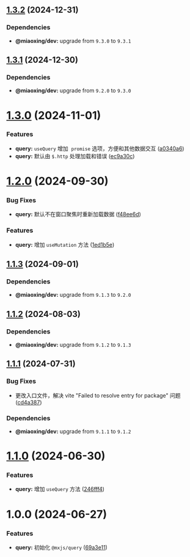 ## [1.3.2](https://github.com/miaoxing/mxjs-query/compare/v1.3.1...v1.3.2) (2024-12-31)





### Dependencies

* **@miaoxing/dev:** upgrade from `9.3.0` to `9.3.1`

## [1.3.1](https://github.com/miaoxing/mxjs-query/compare/v1.3.0...v1.3.1) (2024-12-30)





### Dependencies

* **@miaoxing/dev:** upgrade from `9.2.0` to `9.3.0`

# [1.3.0](https://github.com/miaoxing/mxjs-query/compare/v1.2.0...v1.3.0) (2024-11-01)


### Features

* **query:** `useQuery` 增加  `promise` 选项，方便和其他数据交互 ([a0340a6](https://github.com/miaoxing/mxjs-query/commit/a0340a68daaa0c0e48606fd6b766a16e72c664b1))
* **query:** 默认由 `$.http` 处理加载和错误 ([ec9a30c](https://github.com/miaoxing/mxjs-query/commit/ec9a30c8ac19d8c5b5cb4516867487c427ec0cf7))

# [1.2.0](https://github.com/miaoxing/mxjs-query/compare/v1.1.3...v1.2.0) (2024-09-30)


### Bug Fixes

* **query:** 默认不在窗口聚焦时重新加载数据 ([f48ee6d](https://github.com/miaoxing/mxjs-query/commit/f48ee6d1d79709090c82d12e3427641a9360ca44))


### Features

* **query:** 增加 `useMutation` 方法 ([1ed1b5e](https://github.com/miaoxing/mxjs-query/commit/1ed1b5e4adf0dca91cd765e31a9158db926a6a2b))

## [1.1.3](https://github.com/miaoxing/mxjs-query/compare/v1.1.2...v1.1.3) (2024-09-01)





### Dependencies

* **@miaoxing/dev:** upgrade from `9.1.3` to `9.2.0`

## [1.1.2](https://github.com/miaoxing/mxjs-query/compare/v1.1.1...v1.1.2) (2024-08-03)





### Dependencies

* **@miaoxing/dev:** upgrade from `9.1.2` to `9.1.3`

## [1.1.1](https://github.com/miaoxing/mxjs-query/compare/v1.1.0...v1.1.1) (2024-07-31)


### Bug Fixes

* 更改入口文件，解决 vite "Failed to resolve entry for package" 问题 ([cd4a387](https://github.com/miaoxing/mxjs-query/commit/cd4a387764359508de092b31545c8d4b4c803120))





### Dependencies

* **@miaoxing/dev:** upgrade from `9.1.1` to `9.1.2`

# [1.1.0](https://github.com/miaoxing/mxjs-query/compare/v1.0.0...v1.1.0) (2024-06-30)


### Features

* **query:** 增加 `useQuery` 方法 ([246fff4](https://github.com/miaoxing/mxjs-query/commit/246fff4061461c6d35341936ef9a861ebc94e66d))

# 1.0.0 (2024-06-27)


### Features

* **query:** 初始化 `@mxjs/query` ([69a3e11](https://github.com/miaoxing/mxjs-query/commit/69a3e1180968c19f051923d7f5e4c45e2bd86b07))
